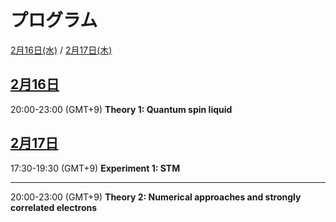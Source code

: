 # プログラム

[2月16日(水)](#0216) / [2月17日(木)](#0217)

<h2 id="0216" class="date"><a href="abstracts#0216">2月16日</a></h2>

<!-- <div class="chair">Chair:  </div> -->

20:00-23:00 (GMT+9) **Theory 1: Quantum spin liquid**

<!-- [tmp](abstracts#yamaji)-->


<!-- <div class="chair">Chair:  </div> -->


<h2 id="0217" class="date"><a href="abstracts#0217">2月17日</a></h2>

17:30-19:30 (GMT+9) **Experiment 1: STM**

-----

20:00-23:00 (GMT+9) **Theory 2: Numerical approaches and strongly correlated electrons**
